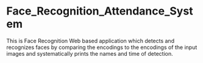 # Face_Recognition_Attendance_System
This is Face Recognition Web based application which detects and recognizes faces by comparing the encodings to the encodings of the input images and systematically prints the names and time of detection.


